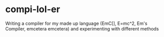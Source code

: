 compi-lol-er
============

Writing a compiler for my made up language (EmC[], E=mc^2, Em's Compiler, emcetera emcetera)  and experimenting with different methods